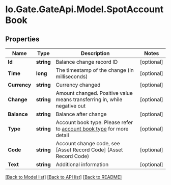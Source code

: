 
# Io.Gate.GateApi.Model.SpotAccountBook

## Properties

Name | Type | Description | Notes
------------ | ------------- | ------------- | -------------
**Id** | **string** | Balance change record ID | [optional] 
**Time** | **long** | The timestamp of the change (in milliseconds) | [optional] 
**Currency** | **string** | Currency changed | [optional] 
**Change** | **string** | Amount changed. Positive value means transferring in, while negative out | [optional] 
**Balance** | **string** | Balance after change | [optional] 
**Type** | **string** | Account book type.  Please refer to [account book type](#accountbook-type) for more detail | [optional] 
**Code** | **string** | Account change code, see [Asset Record Code] (Asset Record Code) | [optional] 
**Text** | **string** | Additional information | [optional] 

[[Back to Model list]](../README.md#documentation-for-models)
[[Back to API list]](../README.md#documentation-for-api-endpoints)
[[Back to README]](../README.md)
